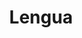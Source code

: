 ---
title: Lengua
img: language.jpg
description: Improve your language skills with engaging and interactive lessons.
---